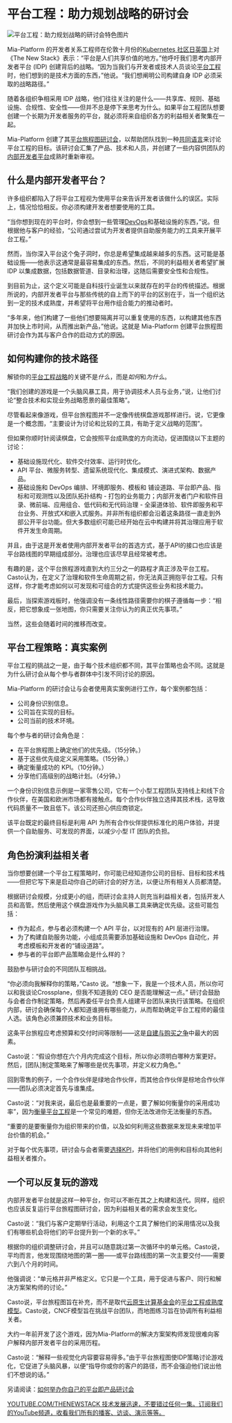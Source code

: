 # 平台工程：助力规划战略的研讨会

![平台工程：助力规划战略的研讨会特色图片](https://cdn.thenewstack.io/media/2024/11/344ba615-platform-journey-map-2-1024x576.png)

Mia-Platform 的开发者关系工程师在伦敦十月份的[Kubernetes 社区日英国](https://community.cncf.io/events/details/cncf-kcd-uk-presents-kubernetes-community-days-uk-london-2024/)上对《The New Stack》表示：“平台是人们共享价值的地方。”他呼吁我们思考内部开发者平台 (IDP) 创建背后的战略。“因为当我们与开发者或技术人员谈论[平台工程](https://thenewstack.io/platform-engineering/)时，他们想到的是技术方面的东西，”他说。“我们想阐明公司构建自身 IDP 必须采取的战略路径。”


随着各组织争相采用 IDP 战略，他们往往关注的是什么——共享库、规则、基础设施、合规性、安全性——但并不总是停下来思考为什么。如果平台工程团队想要创建一个长期为开发者服务的平台，就必须将来自组织各方的利益相关者聚集在一起。


Mia-Platform 创建了其[平台旅程图研讨会](https://mia-platform.eu/library/platform-journey-map/)，以帮助团队找到一种[共同语言](https://thenewstack.io/simon-wardley-on-mapping-our-way-to-a-common-language/)来讨论平台工程的目标。该研讨会汇集了产品、技术和人员，并创建了一些内容供团队的[内部开发者平台](https://thenewstack.io/7-core-elements-of-an-internal-developer-platform/)成熟时重新审视。


## 什么是内部开发者平台？

许多组织都陷入了将平台工程视为使用平台来告诉开发者该做什么的误区。实际上，情况恰恰相反。你必须构建开发者想要使用的工具。


“当你想到现在的平台时，你会想到一些管理[DevOps](https://roadmap.sh/devops)和基础设施的东西，”说。但根据他与客户的经验，“公司通过尝试为开发者提供自助服务能力的工具来开展平台工程。”


然而，当你深入平台这个兔子洞时，你总是希望集成越来越多的东西。这可能是基础设施——他表示这通常是最容易集成的东西。然后，不同的利益相关者希望扩展 IDP 以集成数据，包括数据管道、目录和治理，这随后需要安全性和合规性。


到目前为止，这个定义可能是自科技行业诞生以来就存在的平台的传统描述。根据所说的，内部开发者平台与那些传统的自上而下的平台的区别在于，当一个组织达到一定的技术成熟度，并希望将平台用作组合能力的推动者时。


“多年来，他们构建了一些他们想要隔离并可以重复使用的东西，以构建其他东西并加快上市时间，从而推出新产品，”他说。这就是 Mia-Platform 创建平台旅程图研讨会作为其与客户合作的启动方式的原因。


## 如何构建你的技术路径

解锁你的[平台工程战略](https://thenewstack.io/platform-engineering-why-youre-doing-it-wrong/)的关键不是*什么*，而是*如何*和*为什么*。


“我们创建的游戏是一个头脑风暴工具，用于协调技术人员与业务，”说，让他们讨论“整合技术和实现业务战略愿景的最佳策略”。


尽管看起来像游戏，但平台旅程图并不一定像传统棋盘游戏那样进行。说，它更像是一个概念图，“主要设计为讨论和比较的工具，有助于定义战略的范围”。


但如果你顺时针阅读棋盘，它会按照平台成熟度的方向流动，促进围绕以下主题的讨论：

- 基础设施现代化、软件交付效率、运行时优化。
- API 平台、微服务转型、遗留系统现代化、集成模式、演进式架构、数据产品。
- 基础设施和 DevOps 编排、环境即服务、模板和
铺设道路、平台即产品、指标和可观测性以及团队拓扑结构 - 打包的业务能力；内部开发者门户和软件目录、微前端、应用组合、低代码和无代码治理 - 全渠道体验、软件即服务和平台业务、开放式X和嵌入式服务。并非所有组织都会沿着这条路径一直走到外部公开平台功能。但大多数组织可能已经开始在云中构建并将其治理应用于软件开发生命周期。

并且，由于这是开发者使用内部开发者平台的首选方式，基于API的接口也应该是平台路线图的早期组成部分。治理也应该尽早且经常被考虑。

有趣的是，这个平台旅程游戏直到大约三分之一的路程才真正涉及平台工程。Casto认为，在定义了治理和软件生命周期之前，你无法真正拥抱平台工程。只有这样，你才能考虑如何以可发现和可组合的方式提供这些业务和技术能力。

最后，当探索游戏板时，他强调没有一条线性路径需要你的棋子遵循每一步：“相反，把它想象成一张地图，你只需要关注你认为的真正优先事项。”

当然，这些会随着时间的推移而改变。


## 平台工程策略：真实案例

平台工程的挑战之一是，由于每个技术组织都不同，其平台策略也会不同。这就是为什么研讨会从每个参与者群体中引发不同讨论的原因。

Mia-Platform 的研讨会让与会者使用真实案例进行工作，每个案例都包括：

- 公司身份识别信息。
- 公司旨在实现的目标。
- 公司当前的技术环境。

每个参与者的研讨会角色是：

- 在平台旅程图上确定他们的优先级。（15分钟。）
- 基于这些优先级定义采用策略。（15分钟。）
- 确定衡量成功的 KPI。（10分钟。）
- 分享他们高级别的战略计划。（4分钟。）

一个身份识别信息示例是一家零售公司，它有一个小型工程团队支持线上和线下合作伙伴，在美国和欧洲市场都有接触点。每个合作伙伴独立选择其技术栈，这导致代码质量不一致且低下。该公司还担心供应商锁定。

该平台既定的最终目标是利用 API 为所有合作伙伴提供标准化的用户体验，并提供一个自助服务、可发现的界面，以减少小型 IT 团队的负担。


## 角色扮演利益相关者

当你想要创建一个平台工程策略时，你可能已经知道你公司的目标、目标和技术栈——但把它写下来是启动你自己的研讨会的好方法，以便让所有相关人员都清楚。

根据研讨会规模，分成更小的组，而研讨会主持人则充当利益相关者，包括开发人员和高管。然后使用这个棋盘游戏作为头脑风暴工具来确定优先级。这些可能包括：

- 作为起点，参与者必须构建一个 API 平台，以对现有的 API 层进行治理。
- 为了构建自助服务功能，小组成员需要添加基础设施和 DevOps 自动化，并考虑模板和开发者的“铺设道路”。
- 参与者的平台即产品策略会是什么样的？

鼓励参与研讨会的不同团队互相挑战。

“你必须向我解释你的策略，”Casto 说。“想象一下，我是一个技术人员，所以你可以和我谈论Crossplane，但我不知道我的 CEO 是否能理解这一点。”
研讨会鼓励与会者合作制定策略，然后再委任平台负责人组建平台团队来执行该策略。在组织内部，研讨会确保每个人都知道谁拥有哪些能力，从而帮助确定平台工程师的最佳人选。该角色必须兼顾技术和业务目标。

这条平台旅程应考虑预算和交付时间等限制——这是[自建与购买之争](https://thenewstack.io/build-vs-buy-the-platform-engineers-guide/)中最大的因素。

Casto说：“假设你想在六个月内完成这个目标，所以你必须明白哪种方案更好。然后，[团队]制定策略来了解哪些是优先事项，并定义权力角色。”

回到零售的例子，一个合作伙伴是绿地合作伙伴，而其他合作伙伴是棕地合作伙伴——团队必须决定首先与谁集成。

Casto说：“对我来说，最后也是最重要的一点是，要了解如何衡量你的采用成功率”，因为[衡量平台工程](https://thenewstack.io/measuring-key-kpis-and-platform-engineering-success/)是一个常见的难题，但你无法改进你无法衡量的东西。

“重要的是要衡量你为组织带来的价值，以及如何利用这些数据来发现未来增加平台价值的机会。”

对于每个优先事项，研讨会与会者需要[选择KPI](https://thenewstack.io/measuring-key-kpis-and-platform-engineering-success/)，并将他们的用例和目标向其他利益相关者推介。

## 一个可以反复玩的游戏

内部开发者平台就是这样一种平台，你可以不断在其之上构建和迭代。同样，组织也应该反复运行平台旅程图研讨会，因为利益相关者的需求会发生变化。

Casto说：“我们与客户定期举行活动，利用这个工具了解他们的采用情况以及我们有哪些机会将他们的平台提升到一个新的水平。”

根据你的组织调整研讨会，并且可以随意跳过第一次循环中的单元格。Casto说，平均而言，他发现围绕地图的第一圈——或平台路线图的第一次主要交付——需要六到八个月的时间。

他强调说：“单元格并非严格定义。它只是一个工具，用于促进与客户、同行和解决方案架构师的讨论。”

Casto说，平台旅程图旨在补充，而不是取代[云原生计算基金会](https://cncf.io/?utm_content=inline+mention)的[平台工程成熟度模型](https://tag-app-delivery.cncf.io/whitepapers/platform-eng-maturity-model/)。Casto说，CNCF模型旨在挑战平台团队，而地图练习旨在协调所有利益相关者。

大约一年前开发了这个游戏，因为Mia-Platform的解决方案架构师发现很难向客户解释内部开发者平台的采用历程。

Casto说：“解释一些视觉化内容要容易得多。”由于平台旅程图使IDP策略讨论游戏化，它促进了头脑风暴，以便“指导你或你的客户的路径，而不会强迫他们说出他们不想说的话。”

另请阅读：[如何举办你自己的平台即产品研讨会](https://thenewstack.io/how-to-host-your-own-platform-as-a-product-workshop/)

[YOUTUBE.COM/THENEWSTACK 技术发展迅速，不要错过任何一集。订阅我们的YouTube频道，收看我们所有的播客、访谈、演示等等。](https://youtube.com/thenewstack?sub_confirmation=1)